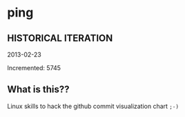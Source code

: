 # ping

## HISTORICAL ITERATION
2013-02-23

Incremented: 5745

## What is this?? 
Linux skills to hack the github commit visualization chart `;-)`
